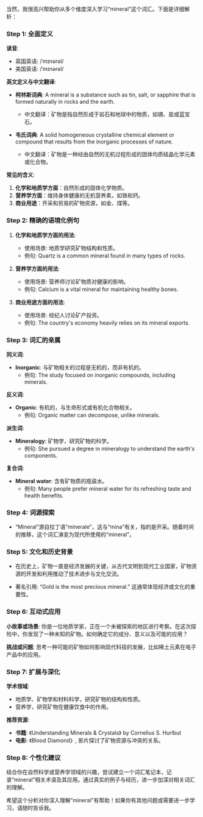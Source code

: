 当然，我很高兴帮助你从多个维度深入学习“mineral”这个词汇。下面是详细解析：

### Step 1: 全面定义

**读音**:
- 英国英语: /ˈmɪnərəl/
- 美国英语: /ˈmɪnərəl/

**英文定义与中文翻译**:
- **柯林斯词典**: A mineral is a substance such as tin, salt, or sapphire that is formed naturally in rocks and the earth.
  - 中文翻译：矿物是指自然形成于岩石和地球中的物质，如锡、盐或蓝宝石。

- **韦氏词典**: A solid homogeneous crystalline chemical element or compound that results from the inorganic processes of nature.
  - 中文翻译：矿物是一种经由自然的无机过程形成的固体均质结晶化学元素或化合物。

**常见的含义**:
1. **化学和地质学方面**：自然形成的固体化学物质。
2. **营养学方面**：维持身体健康的无机营养素，如铁和钙。
3. **商业用途**：开采和贸易的矿物资源，如金、煤等。

### Step 2: 精确的语境化例句

1. **化学和地质学方面的用法**:
   - 使用场景: 地质学研究矿物结构和性质。
   - 例句: Quartz is a common mineral found in many types of rocks.

2. **营养学方面的用法**:
   - 使用场景: 营养师讨论矿物质对健康的影响。
   - 例句: Calcium is a vital mineral for maintaining healthy bones.

3. **商业用途方面的用法**:
   - 使用场景: 经纪人讨论矿产投资。
   - 例句: The country's economy heavily relies on its mineral exports.

### Step 3: 词汇的亲属

**同义词**:
- **Inorganic**: 与矿物相关的过程是无机的，而非有机的。
  - 例句: The study focused on inorganic compounds, including minerals.

**反义词**:
- **Organic**: 有机的，与生命形式或有机化合物相关。
  - 例句: Organic matter can decompose, unlike minerals.

**派生词**:
- **Mineralogy**: 矿物学，研究矿物的科学。
  - 例句: She pursued a degree in mineralogy to understand the earth's components.

**复合词**:
- **Mineral water**: 含有矿物质的瓶装水。
  - 例句: Many people prefer mineral water for its refreshing taste and health benefits.

### Step 4: 词源探索

- “Mineral”源自拉丁语“minerale”，这与“mina”有关，指的是开采。随着时间的推移，这个词汇演变为现代所使用的“mineral”。

### Step 5: 文化和历史背景

- 在历史上，矿物一直是经济发展的关键，从古代文明到现代工业国家，矿物资源的开发和利用推动了技术进步与文化交流。

- 著名引用: “Gold is the most precious mineral.” 这通常体现经济或文化的重要性。

### Step 6: 互动式应用

**小故事或场景**:
你是一位地质学家，正在一个未被探索的地区进行考察。在这次探险中，你发现了一种未知的矿物。如何确定它的成分、意义以及可能的应用？

**挑战或问题**:
思考一种可能的矿物如何影响现代科技的发展，比如稀土元素在电子产品中的应用。

### Step 7: 扩展与深化

**学术领域**:
- 地质学、矿物学和材料科学，研究矿物的结构和性质。
- 营养学，研究矿物在健康饮食中的作用。

**推荐资源**:
- **书籍**: 《Understanding Minerals & Crystals》 by Cornelius S. Hurlbut
- **电影**: 《Blood Diamond》, 影片探讨了矿物资源与冲突的关系。

### Step 8: 个性化建议

结合你在自然科学或营养学领域的兴趣，尝试建立一个词汇笔记本，记录“mineral”相关术语及其应用。通过真实的例子与经历，进一步加深对相关词汇的理解。

希望这个分析对你深入理解“mineral”有帮助！如果你有其他问题或需要进一步学习，请随时告诉我。